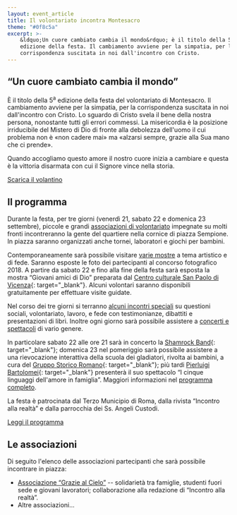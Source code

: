 ```yaml
---
layout: event_article
title: Il volontariato incontra Montesacro
theme: "#0f8c5a"
excerpt: >-
    &ldquo;Un cuore cambiato cambia il mondo&rdquo; è il titolo della 5a
    edizione della festa. Il cambiamento avviene per la simpatia, per la
    corrispondenza suscitata in noi dall'incontro con Cristo.
---
```

## &ldquo;Un cuore cambiato cambia il mondo&rdquo;

È il titolo della 5<sup>a</sup> edizione della festa del volontariato di Montesacro. Il cambiamento avviene per la simpatia, per la corrispondenza suscitata in noi dall'incontro con Cristo. Lo sguardo di Cristo svela il bene della nostra persona, nonostante tutti gli errori commessi. La misericordia
è la posizione irriducibile del Mistero di Dio di fronte alla debolezza dell'uomo il cui problema non è &laquo;non cadere mai&raquo; ma &laquo;alzarsi sempre, grazie alla Sua mano che ci prende&raquo;.

Quando accogliamo questo amore il nostro cuore inizia a cambiare e questa è la vittoria disarmata con cui il Signore vince nella storia.

<nav class="inline-navbar">
    <a download href="volontariato_montesacro_2018.pdf">Scarica il volantino</a>
</nav>

## Il programma

Durante la festa, per tre giorni (venerdì 21, sabato 22 e domenica 23 settembre), piccole e grandi [associazioni di volontariato](#le-associazioni) impegnate su molti fronti incontreranno la gente del quartiere nella cornice di piazza Sempione. In piazza saranno organizzati anche tornei, laboratori e giochi per bambini.

Contemporaneamente sarà possibile visitare [varie mostre](mostre) a tema artistico e di fede. Saranno esposte le foto dei partecipanti al concorso fotografico 2018. A partire da sabato 22 e fino alla fine della festa sarà esposta la mostra &ldquo;Giovani amici di Dio&rdquo; preparata dal [Centro culturale San Paolo di Vicenza](http://www.centroculturalesanpaolo.org/centri-locali/vicenza/){: target="_blank"}. Alcuni volontari saranno disponibili gratuitamente per effettuare visite guidate.

Nel corso dei tre giorni si terranno [alcuni incontri speciali](incontri) su questioni sociali, volontariato, lavoro, e fede con testimonianze, dibattiti e presentazioni di libri. Inoltre ogni giorno sarà possibile assistere a [concerti e spettacoli](spettacoli) di vario genere.

In particolare sabato 22 alle ore 21 sarà in concerto la [Shamrock Band](https://shamrockband.weebly.com){: target="_blank"}; domenica 23 nel pomeriggio sarà possibile assistere a una rievocazione interattiva della scuola dei gladiatori, rivolta ai bambini, a cura del [Gruppo Storico Romano](http://www.gruppostoricoromano.it){: target="_blank"}; più tardi [Pierluigi Bartolomei](http://www.attivamentelodi.it/pierluigi_bartolomei.html){: target="_blank"} presenterà il suo spettacolo &ldquo;I cinque linguaggi dell'amore in famiglia&rdquo;. Maggiori informazioni nel [programma completo](programma).

La festa è patrocinata dal Terzo Municipio di Roma, dalla rivista &ldquo;Incontro alla realtà&rdquo; e dalla parrocchia dei Ss.&nbsp;Angeli Custodi.

<nav class="inline-navbar">
    <a href="programma">Leggi il programma</a>
</nav>

## Le associazioni

Di seguito l'elenco delle associazioni partecipanti che sarà possibile incontrare in piazza:

  - [Associazione &ldquo;Grazie al Cielo&rdquo;](/chi-siamo) -- solidarietà tra famiglie, studenti fuori sede e giovani lavoratori; collaborazione alla redazione di &ldquo;Incontro alla realtà&rdquo;.
  - Altre associazioni...
